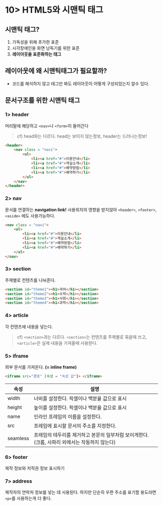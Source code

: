 # 10> HTML5와 시맨틱 태그

## 시맨틱 태그?
1. 가독성을 위해 추가한 표준
2. 시각장애인용 화면 낭독기를 위한 표준
3. **레이아웃을 표준화하는 태그**

## 레이아웃에 왜 시맨틱태그가 필요할까?
* 코드를 해석하지 않고 태그만 봐도 레이아웃이 어떻게 구성되었는지 알수 있다.

## 문서구조를 위한 시맨틱 태그
### 1> header
머리말에 해당하고 `<nav>`나 `<form>`이 들어간다
> cf) head와는 다르다. head는 보이지 않는정보, header는 드러나는정보!

```html
<header>
	<nav class = "navi">
		<ul>
    		<li><a href="#">이용안내</li>
            <li><a href="#">객실소개</li>
        	<li><a href="#">예약방법</li>
        	<li><a href="#">예약하기</li>
    	</ul>
	</nav>
</header>
```

### 2> nav
문서를 연결하는 **navigation link!**
사용위치의 영향을 받지않아 	`<header>`, `<footer>`,`<aside>` 에도 사용가능하다.
```html
<nav class = "navi">
	<ul>
    	<li><a href="#">이용안내</li>
        <li><a href="#">객실소개</li>
        <li><a href="#">예약방법</li>
        <li><a href="#">예약하기</li>
    </ul>
</nav>
```

### 3> section
주제별로 컨텐츠를 나눠준다.

```html
<section id="theme1"><h1>국어</h1></section>
<section id="theme2"><h1>수학</h1></section>
<section id="theme3"><h1>사회</h1></section>
<section id="theme4"><h1>과학</h1></section>
```

### 4> article
각 컨텐츠에 내용을 넣는다.

> cf) `<section>`과는 다르다. `<section>`는 컨텐츠를 주제별로 묶을때 쓰고, `<article>`은 실제 내용을 가져올때 사용한다.

### 5> iframe
외부 문서를 가져온다. **(= inline frame)**
```html
<iframe src="경로" [속성 = "속성 값"]> </iframe>
```
| 속성 | 설명 |
|--------|--------|
| width | 너비를 설정한다. 픽셀이나 백분율 값으로 표시 |
| height | 높이를 설정한다. 픽셀이나 백분율 값으로 표시 |
| name | 인라인 프레임의 이름을 설정한다. |
| src | 프레임에 표시할 문서의 주소를 지정한다. |
| seamless | 프레임의 테두리를 제거하고 본문의 일부처럼 보이게한다. (크롬, 사파리 외에서는 작동하지 않는다) |

### 6> footer
제작 정보와 저작권 정보 표시하기

### 7> address
제작자의 연락처 정보를 넣는 데 사용된다. 하지만 단순히 우편 주소를 표기할 용도라면 `<p>`를 사용하는게 더 좋다.